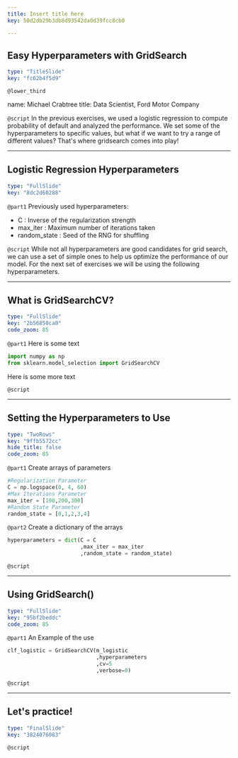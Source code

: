```yaml
---
title: Insert title here
key: 50d2db29b3db8d93542da0d39fcc8cb0

---
```

## Easy Hyperparameters with GridSearch

```yaml
type: "TitleSlide"
key: "fc62b4f5d9"
```

`@lower_third`

name: Michael Crabtree
title: Data Scientist, Ford Motor Company


`@script`
In the previous exercises, we used a logistic regression to compute probability of default and analyzed the performance.
We set some of the hyperparameters to specific values, but what if we want to try a range of different values?
That's where gridsearch comes into play!


---
## Logistic Regression Hyperparameters

```yaml
type: "FullSlide"
key: "8dc2d60288"
```

`@part1`
Previously used hyperparameters:
- C : Inverse of the regularization strength
- max_iter : Maximum number of iterations taken
- random_state : Seed of the RNG for shuffling


`@script`
While not all hyperparameters are good candidates for grid search, we can use a set of simple ones to help us optimize the performance of our model.
For the next set of exercises we will be using the following hyperparameters.


---
## What is GridSearchCV?

```yaml
type: "FullSlide"
key: "2b56850ca0"
code_zoom: 85
```

`@part1`
Here is some text

```python
import numpy as np
from sklearn.model_selection import GridSearchCV
```
Here is some more text


`@script`



---
## Setting the Hyperparameters to Use

```yaml
type: "TwoRows"
key: "9ffb5572cc"
hide_title: false
code_zoom: 85
```

`@part1`
Create arrays of parameters
```python
#Regularization Parameter
C = np.logspace(0, 4, 60)
#Max Iterations Parameter
max_iter = [100,200,300]
#Random State Parameter
random_state = [0,1,2,3,4]
```


`@part2`
Create a dictionary of the arrays
```python
hyperparameters = dict(C = C
                       ,max_iter = max_iter
                       ,random_state = random_state)
```


`@script`



---
## Using GridSearch()

```yaml
type: "FullSlide"
key: "95bf2beddc"
code_zoom: 85
```

`@part1`
An Example of the use
```python
clf_logistic = GridSearchCV(m_logistic
                            ,hyperparameters
                            ,cv=5
                            ,verbose=0)
```


`@script`



---
## Let's practice!

```yaml
type: "FinalSlide"
key: "3824076083"
```

`@script`



